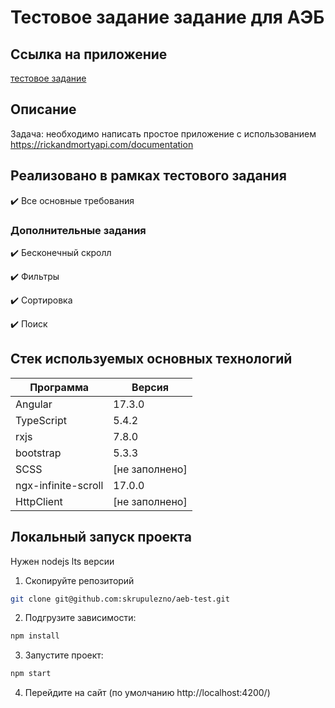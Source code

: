 # Тестовое задание задание для AЭБ
## Ссылка на приложение

[тестовое задание](https://skrupulezno.github.io/aeb-test/
)


## Описание
Задача: необходимо написать простое приложение с использованием https://rickandmortyapi.com/documentation


## Реализовано в рамках тестового задания

✔️ Все основные требования

### Дополнительные задания

✔️ Бесконечный скролл

✔️ Фильтры

✔️ Сортировка

✔️ Поиск


## Стек используемых основных технологий

| Программа    | Версия |
|--------------|--------|
| Angular       | 17.3.0 |
| TypeScript    | 5.4.2 |
| rxjs         | 7.8.0 |
| bootstrap   | 5.3.3 |
| SCSS        | [не заполнено] |
| ngx-infinite-scroll   | 17.0.0 |
| HttpClient     | [не заполнено] |

## Локальный запуск проекта
Нужен nodejs lts версии
1. Скопируйте репозиторий 
```bash
git clone git@github.com:skrupulezno/aeb-test.git
```
2. Подгрузите зависимости:
```bash
npm install
```
3. Запустите проект:
```bash
npm start
```
4. Перейдите на сайт (по умолчанию http://localhost:4200/)
